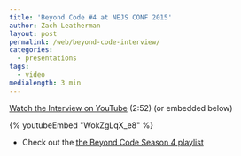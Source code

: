 ```yaml
---
title: 'Beyond Code #4 at NEJS CONF 2015'
author: Zach Leatherman
layout: post
permalink: /web/beyond-code-interview/
categories:
  - presentations
tags:
  - video
medialength: 3 min
---
```


[Watch the Interview on YouTube](https://www.youtube.com/watch?v=WokZgLqX_e8) (2:52) (or embedded below)

{% youtubeEmbed "WokZgLqX_e8" %}

* Check out the [the Beyond Code Season 4 playlist](https://www.youtube.com/watch?v=opJvhfyz-Fo&list=PLCzseuA9sYreUnA0HXg220O7eIr2NB1IY)
